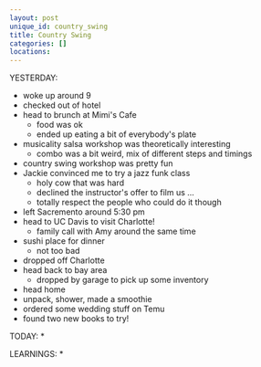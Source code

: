 ```yaml
---
layout: post
unique_id: country_swing
title: Country Swing
categories: []
locations: 
---
```


YESTERDAY:
* woke up around 9
* checked out of hotel
* head to brunch at Mimi's Cafe
  * food was ok
  * ended up eating a bit of everybody's plate
* musicality salsa workshop was theoretically interesting
  * combo was a bit weird, mix of different steps and timings
* country swing workshop was pretty fun
* Jackie convinced me to try a jazz funk class
  * holy cow that was hard
  * declined the instructor's offer to film us ...
  * totally respect the people who could do it though
* left Sacremento around 5:30 pm
* head to UC Davis to visit Charlotte!
  * family call with Amy around the same time
* sushi place for dinner
  * not too bad
* dropped off Charlotte
* head back to bay area
  * dropped by garage to pick up some inventory
* head home
* unpack, shower, made a smoothie
* ordered some wedding stuff on Temu
* found two new books to try!

TODAY:
* 

LEARNINGS:
* 
